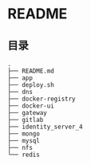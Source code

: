 # README

## 目录

```text
.
├── README.md
├── app
├── deploy.sh
├── dns
├── docker-registry
├── docker-ui
├── gateway
├── gitlab
├── identity_server_4
├── mongo
├── mysql
├── nfs
└── redis
```

